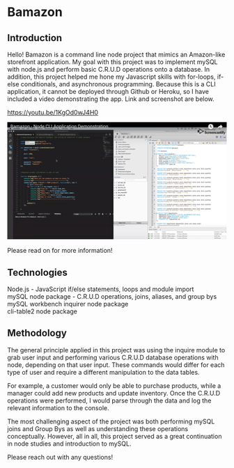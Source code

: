 # Bamazon

## Introduction
Hello! Bamazon is a command line node project that mimics an Amazon-like storefront application. My goal with this project was to implement mySQL with node.js and perform basic C.R.U.D operations onto a database. In addition, this project helped me hone my Javascript skills with for-loops, if-else conditionals, and asynchronous programming. Because this is a CLI application, it cannot be deployed through Github or Heroku, so I have included a video demonstrating the app. Link and screenshot are below.

https://youtu.be/1KgOd0wJ4H0

![alt text](BamazonScreenshot.png "Bamazon Application Screenshot")

Please read on for more information!

## Technologies
Node.js - JavaScript if/else statements, loops and module import<br/>
mySQL node package - C.R.U.D operations, joins, aliases, and group bys<br/>
mySQL workbench
inquirer node package<br/>
cli-table2 node package

## Methodology 
The general principle applied in this project was using the inquire module to grab user input and performing various C.R.U.D database operations with node, depending on that user input. These commands would differ for each type of user and require a different manipulation to the data tables. 

For example, a customer would only be able to purchase products, while a manager could add new products and update inventory. Once the C.R.U.D operations were performed, I would parse through the data and log the relevant information to the console. 

The most challenging aspect of the project was both performing mySQL joins and Group Bys as well as understanding these operations conceptually. However, all in all, this project served as a great continuation in node studies and introduction to mySQL.

Please reach out with any questions!

